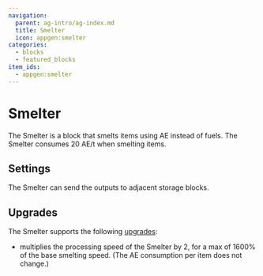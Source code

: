 ```yaml
---
navigation:
  parent: ag-intro/ag-index.md
  title: Smelter
  icon: appgen:smelter
categories:
  - blocks
  - featured_blocks
item_ids:
  - appgen:smelter
---
```


# Smelter

<BlockImage id="appgen:smelter" scale="8" p:working="true"/>

The Smelter is a block that smelts items using AE instead of fuels.
The Smelter consumes 20 AE/t when smelting items.

## Settings

The Smelter can send the outputs to adjacent storage blocks.

## Upgrades

The Smelter supports the following [upgrades](ae2:items-blocks-machines/upgrade_cards.md):

-   <ItemLink id="ae2:speed_card" /> multiplies the processing speed of the Smelter by 2, for a max of 1600% of the base smelting speed.
    (The AE consumption per item does not change.)
